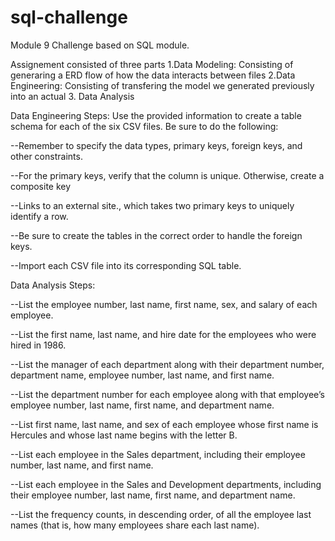 # sql-challenge
Module 9 Challenge based on SQL module.

Assignement consisted of three parts
1.Data Modeling: Consisting of generaring a ERD flow of how the data interacts between files 
2.Data Engineering: Consisting of transfering the model we generated previously into an actual
3. Data Analysis


Data Engineering Steps: 
Use the provided information to create a table schema for each of the six CSV files. Be sure to do the following:

--Remember to specify the data types, primary keys, foreign keys, and other constraints.

--For the primary keys, verify that the column is unique. Otherwise, create a composite key 

--Links to an external site., which takes two primary keys to uniquely identify a row.

--Be sure to create the tables in the correct order to handle the foreign keys.

--Import each CSV file into its corresponding SQL table.



Data Analysis Steps:

--List the employee number, last name, first name, sex, and salary of each employee.

--List the first name, last name, and hire date for the employees who were hired in 1986.

--List the manager of each department along with their department number, department name, employee number, last name, and first name.

--List the department number for each employee along with that employee’s employee number, last name, first name, and department name.

--List first name, last name, and sex of each employee whose first name is Hercules and whose last name begins with the letter B.

--List each employee in the Sales department, including their employee number, last name, and first name.

--List each employee in the Sales and Development departments, including their employee number, last name, first name, and department name.

--List the frequency counts, in descending order, of all the employee last names (that is, how many employees share each last name).

